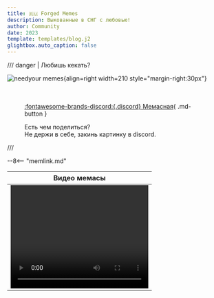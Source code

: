 ```yaml
---
title: 🇷🇺 Forged Memes
description: Выкованные в СНГ с любовью!
author: Community
date: 2023
template: templates/blog.j2
glightbox.auto_caption: false
---
```


/// danger | Любишь кекать?

![needyour memes](../assets/images/general/needmemes.jpg){align=right width=210 style="margin-right:30px"}

<figure markdown style="margin-top: 3rem">

[:fontawesome-brands-discord:{.discord} Мемасная](https://discord.gg/xjJavhAvv6){ .md-button }
<figcaption>
Есть чем поделиться?   <br>
Не держи в себе, закинь картинку в discord.
</figcaption>
</figure>
///

--8<-- "memlink.md"

|                                                      Видео                                                      мемасы                                                      |
|:---------------------------------------------------------------------------------------------------------------------------------------------------------------------------:|
| <video width="320" height="240" controls><source src="https://cdn.discordapp.com/attachments/1128503638470447154/1128503813117051030/phil.webm"" type="video/webm"></video> |
